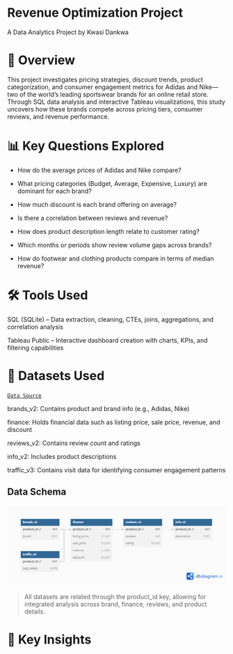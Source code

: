 # Revenue Optimization Project
A Data Analytics Project by Kwasi Dankwa

# 📌 Overview
This project investigates pricing strategies, discount trends, product categorization, and consumer engagement metrics for Adidas and Nike—two of the world’s leading sportswear brands for an online retail store. Through SQL data analysis and interactive Tableau visualizations, this study uncovers how these brands compete across pricing tiers, consumer reviews, and revenue performance.

# 📊 Key Questions Explored
* How do the average prices of Adidas and Nike compare?

* What pricing categories (Budget, Average, Expensive, Luxury) are dominant for each brand?

* How much discount is each brand offering on average?

* Is there a correlation between reviews and revenue?

* How does product description length relate to customer rating?

* Which months or periods show review volume gaps across brands?

* How do footwear and clothing products compare in terms of median revenue?

#  🛠️ Tools Used
SQL (SQLite) – Data extraction, cleaning, CTEs, joins, aggregations, and correlation analysis

Tableau Public – Interactive dashboard creation with charts, KPIs, and filtering capabilities

# 📁 Datasets Used
[`Data Source`](https://www.kaggle.com/code/nickleejh/optimizing-online-sports-retail-revenue-using-sql/input)

brands_v2: Contains product and brand info (e.g., Adidas, Nike)

finance: Holds financial data such as listing price, sale price, revenue, and discount

reviews_v2: Contains review count and ratings

info_v2: Includes product descriptions

traffic_v3: Contains visit data for identifying consumer engagement patterns

## Data Schema

![DB](images/db.png "DB diagram")
> All datasets are related through the product_id key, allowing for integrated analysis across brand, finance, reviews, and product details.


# 🧠 Key Insights




